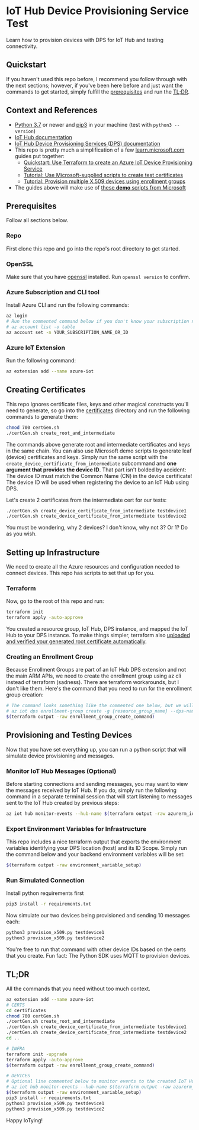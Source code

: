 # IoT Hub Device Provisioning Service Test
Learn how to provision devices with DPS for IoT Hub and testing connectivity.

## Quickstart
If you haven't used this repo before, I recommend you follow through with the next sections; however, if you've been here before and just want the commands to get started, simply fulfill the [prerequisites](#prerequisites) and run the [TL;DR](#tldr).

## Context and References
- [Python 3.7](https://www.python.org/) or newer and [pip3](https://pip.pypa.io/en/stable/) in your machine (test with `python3 --version`)
- [IoT Hub documentation](https://learn.microsoft.com/en-us/azure/iot-hub/)
- [IoT Hub Device Provisioning Services (DPS) documentation](https://learn.microsoft.com/en-us/azure/iot-dps/)
- This repo is pretty much a simplification of a few [learn.microsoft.com](https://learn.microsoft.com) guides put together:
  - [Quickstart: Use Terraform to create an Azure IoT Device Provisioning Service](https://learn.microsoft.com/en-us/azure/iot-dps/quick-setup-auto-provision-terraform?tabs=bash)
  - [Tutorial: Use Microsoft-supplied scripts to create test certificates](https://learn.microsoft.com/en-us/azure/iot-hub/tutorial-x509-scripts)
  - [Tutorial: Provision multiple X.509 devices using enrollment groups](https://learn.microsoft.com/en-us/azure/iot-dps/tutorial-custom-hsm-enrollment-group-x509?tabs=linux&pivots=programming-language-python)
- The guides above will make use of [these **demo** scripts from Microsoft](https://github.com/Azure/azure-iot-sdk-c/tree/main/tools/CACertificates)


## Prerequisites
Follow all sections below.

### Repo
First clone this repo and go into the repo's root directory to get started.

### OpenSSL
Make sure that you have [openssl](https://www.openssl.org/) installed. Run `openssl version` to confirm.

### Azure Subscription and CLI tool
Install Azure CLI and run the following commands:
```sh
az login
# Run the commented command below if you don't know your subscription name/ID and want to see your subscriptions to select one
# az account list -o table
az account set -n YOUR_SUBSCRIPTION_NAME_OR_ID
```

### Azure IoT Extension
Run the following command:
```sh
az extension add --name azure-iot
```

## Creating Certificates

This repo ignores certificate files, keys and other magical constructs you'll need to generate, so go into the [certificates](/certificates/) directory and run the following commands to generate them:
```sh
chmod 700 certGen.sh
./certGen.sh create_root_and_intermediate
```

The commands above generate root and intermediate certificates and keys in the same chain. You can also use Microsoft demo scripts to generate leaf (device) certificates and keys. Simply run the same script with the `create_device_certificate_from_intermediate` subcommand and **one argument that provides the device ID**. That part isn't bolded by accident: The device ID must match the Common Name (CN) in the device certificate! The device ID will be used when registering the device to an IoT Hub using DPS.

Let's create 2 certificates from the intermediate cert for our tests:
```sh
./certGen.sh create_device_certificate_from_intermediate testdevice1
./certGen.sh create_device_certificate_from_intermediate testdevice2
```

You must be wondering, why 2 devices? I don't know, why not 3? Or 1? Do as you wish.

## Setting up Infrastructure
We need to create all the Azure resources and configuration needed to connect devices. This repo has scripts to set that up for you.

### Terraform
Now, go to the root of this repo and run:
```sh
terraform init
terraform apply -auto-approve
```

You created a resource group, IoT Hub, DPS instance, and mapped the IoT Hub to your DPS instance. To make things simpler, terraform also [uploaded and verified your generated root certificate automatically](https://learn.microsoft.com/en-us/azure/iot-dps/how-to-verify-certificates#automatic-verification-of-intermediate-or-root-ca-through-self-attestation).

### Creating an Enrollment Group
Because Enrollment Groups are part of an IoT Hub DPS extension and not the main ARM APIs, we need to create the enrollment group using az cli instead of terraform (sadness). There are terraform workarounds, but I don't like them. Here's the command that you need to run for the enrollment group creation:
```sh
# The command looks something like the commented one below, but we will grab resource_group_name and dps_name from Terraform, so terraform will give us the command ready to execute as one of its outputs.
# az iot dps enrollment-group create -g {resource_group_name} --dps-name {dps_name} --enrollment-id x509-test-devices --certificate-path "./certificates/certs/azure-iot-test-only.intermediate.cert.pem"
$(terraform output -raw enrollment_group_create_command)
```

## Provisioning and Testing Devices
Now that you have set everything up, you can run a python script that will simulate device provisioning and messages.

### Monitor IoT Hub Messages (Optional)
Before starting connections and sending messages, you may want to view the messages received by IoT Hub. If you do, simply run the following command in a separate terminal session that will start listening to messages sent to the IoT Hub created by previous steps:
```sh
az iot hub monitor-events --hub-name $(terraform output -raw azurerm_iothub_name) --output json
```

### Export Environment Variables for Infrastructure
This repo includes a nice terraform output that exports the environment variables identifying your DPS location (host) and its ID Scope. Simply run the command below and your backend environment variables will be set:
```sh
$(terraform output -raw environment_variable_setup)
```

### Run Simulated Connection
Install python requirements first
```sh
pip3 install -r requirements.txt
```

Now simulate our two devices being provisioned and sending 10 messages each:
```sh
python3 provision_x509.py testdevice1
python3 provision_x509.py testdevice2
```

You're free to run that command with other device IDs based on the certs that you create. Fun fact: The Python SDK uses MQTT to provision devices.

## TL;DR
All the commands that you need without too much context.

```sh
az extension add --name azure-iot
# CERTS
cd certificates
chmod 700 certGen.sh
./certGen.sh create_root_and_intermediate
./certGen.sh create_device_certificate_from_intermediate testdevice1
./certGen.sh create_device_certificate_from_intermediate testdevice2
cd ..

# INFRA
terraform init -upgrade
terraform apply -auto-approve
$(terraform output -raw enrollment_group_create_command)

# DEVICES
# Optional line commented below to monitor events to the created IoT Hub (use a separate terminal session for this)
# az iot hub monitor-events --hub-name $(terraform output -raw azurerm_iothub_name) --output json
$(terraform output -raw environment_variable_setup)
pip3 install -r requirements.txt
python3 provision_x509.py testdevice1
python3 provision_x509.py testdevice2
```

Happy IoTying!
